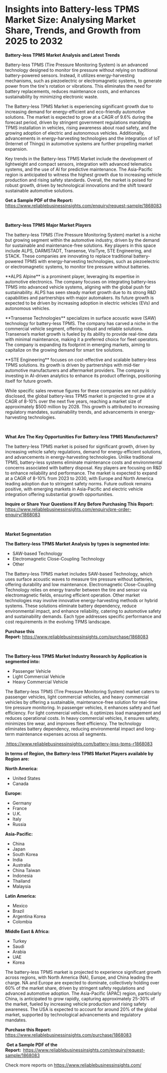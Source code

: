 <p><h1>Insights into Battery-less TPMS Market Size: Analysing Market Share, Trends, and Growth from 2025 to 2032</h1></p><p><strong>Battery-less TPMS Market Analysis and Latest Trends</strong></p>
<p><p>Battery-less TPMS (Tire Pressure Monitoring System) is an advanced technology designed to monitor tire pressure without relying on traditional battery-powered sensors. Instead, it utilizes energy-harvesting mechanisms, such as piezoelectric or electromagnetic systems, to generate power from the tire's rotation or vibrations. This eliminates the need for battery replacements, reduces maintenance costs, and enhances sustainability by minimizing electronic waste.</p><p>The Battery-less TPMS Market is experiencing significant growth due to increasing demand for energy-efficient and eco-friendly automotive solutions. The market is expected to grow at a CAGR of 9.6% during the forecast period, driven by stringent government regulations mandating TPMS installation in vehicles, rising awareness about road safety, and the growing adoption of electric and autonomous vehicles. Additionally, advancements in energy-harvesting technologies and the integration of IoT (Internet of Things) in automotive systems are further propelling market expansion.</p><p>Key trends in the Battery-less TPMS Market include the development of lightweight and compact sensors, integration with advanced telematics systems, and the use of AI for predictive maintenance. The Asia-Pacific region is anticipated to witness the highest growth due to increasing vehicle production and rising safety standards. Overall, the market is poised for robust growth, driven by technological innovations and the shift toward sustainable automotive solutions.</p></p>
<p><strong>Get a Sample PDF of the Report:&nbsp;</strong> <a href="https://www.reliablebusinessinsights.com/enquiry/request-sample/1868083?utm_campaign=1106&utm_medium=2&utm_source=Github&utm_content=ia&utm_term=24012025&utm_id=battery-less-tpms">https://www.reliablebusinessinsights.com/enquiry/request-sample/1868083</a></p>
<p>&nbsp;</p>
<p><strong>Battery-less TPMS Major Market Players</strong></p>
<p><p>The battery-less TPMS (Tire Pressure Monitoring System) market is a niche but growing segment within the automotive industry, driven by the demand for sustainable and maintenance-free solutions. Key players in this space include ALPS, DARMSTADT, Transense, VisiTyre, STE Engineering, and STACK. These companies are innovating to replace traditional battery-powered TPMS with energy-harvesting technologies, such as piezoelectric or electromagnetic systems, to monitor tire pressure without batteries.</p><p>**ALPS Alpine** is a prominent player, leveraging its expertise in automotive electronics. The company focuses on integrating battery-less TPMS into advanced vehicle systems, aligning with the global push for sustainability. ALPS has seen steady market growth due to its strong R&D capabilities and partnerships with major automakers. Its future growth is expected to be driven by increasing adoption in electric vehicles (EVs) and autonomous vehicles.</p><p>**Transense Technologies** specializes in surface acoustic wave (SAW) technology for battery-less TPMS. The company has carved a niche in the commercial vehicle segment, offering robust and reliable solutions. Transense’s market growth is fueled by its ability to provide real-time data with minimal maintenance, making it a preferred choice for fleet operators. The company is expanding its footprint in emerging markets, aiming to capitalize on the growing demand for smart tire solutions.</p><p>**STE Engineering** focuses on cost-effective and scalable battery-less TPMS solutions. Its growth is driven by partnerships with mid-tier automotive manufacturers and aftermarket providers. The company is investing in AI-driven analytics to enhance its product offerings, positioning itself for future growth.</p><p>While specific sales revenue figures for these companies are not publicly disclosed, the global battery-less TPMS market is projected to grow at a CAGR of 8-10% over the next five years, reaching a market size of approximately $500 million by 2028. This growth is attributed to increasing regulatory mandates, sustainability trends, and advancements in energy-harvesting technologies.</p></p>
<p>&nbsp;</p>
<p><strong>What Are The Key Opportunities For Battery-less TPMS Manufacturers?</strong></p>
<p><p>The battery-less TPMS market is poised for significant growth, driven by increasing vehicle safety regulations, demand for energy-efficient solutions, and advancements in energy-harvesting technologies. Unlike traditional TPMS, battery-less systems eliminate maintenance costs and environmental concerns associated with battery disposal. Key players are focusing on R&D to enhance reliability and performance. The market is expected to expand at a CAGR of 8-10% from 2023 to 2030, with Europe and North America leading adoption due to stringent safety norms. Future outlook remains positive, with emerging markets in Asia-Pacific and electric vehicle integration offering substantial growth opportunities.</p></p>
<p><strong>Inquire or Share Your Questions If Any Before Purchasing This Report:</strong> <a href="https://www.reliablebusinessinsights.com/enquiry/pre-order-enquiry/1868083?utm_campaign=1106&utm_medium=2&utm_source=Github&utm_content=ia&utm_term=24012025&utm_id=battery-less-tpms">https://www.reliablebusinessinsights.com/enquiry/pre-order-enquiry/1868083</a></p>
<p>&nbsp;</p>
<p><strong>Market Segmentation</strong></p>
<p><strong>The Battery-less TPMS Market Analysis by types is segmented into:</strong></p>
<p><ul><li>SAW-based Technology</li><li>Electromagnetic Close-Coupling Technology</li><li>Other</li></ul></p>
<p><p>The Battery-less TPMS market includes SAW-based Technology, which uses surface acoustic waves to measure tire pressure without batteries, offering durability and low maintenance. Electromagnetic Close-Coupling Technology relies on energy transfer between the tire and sensor via electromagnetic fields, ensuring efficient operation. Other market technologies may involve innovative energy-harvesting methods or hybrid systems. These solutions eliminate battery dependency, reduce environmental impact, and enhance reliability, catering to automotive safety and sustainability demands. Each type addresses specific performance and cost requirements in the evolving TPMS landscape.</p></p>
<p><strong>Purchase this Report:&nbsp;</strong><a href="https://www.reliablebusinessinsights.com/purchase/1868083?utm_campaign=1106&utm_medium=2&utm_source=Github&utm_content=ia&utm_term=24012025&utm_id=battery-less-tpms">https://www.reliablebusinessinsights.com/purchase/1868083</a></p>
<p>&nbsp;</p>
<p><strong>The Battery-less TPMS Market Industry Research by Application is segmented into:</strong></p>
<p><ul><li>Passenger Vehicle</li><li>Light Commercial Vehicle</li><li>Heavy Commercial Vehicle</li></ul></p>
<p><p>The Battery-less TPMS (Tire Pressure Monitoring System) market caters to passenger vehicles, light commercial vehicles, and heavy commercial vehicles by offering a sustainable, maintenance-free solution for real-time tire pressure monitoring. In passenger vehicles, it enhances safety and fuel efficiency. For light commercial vehicles, it optimizes load management and reduces operational costs. In heavy commercial vehicles, it ensures safety, minimizes tire wear, and improves fleet efficiency. The technology eliminates battery dependency, reducing environmental impact and long-term maintenance expenses across all segments.</p></p>
<p><a href="https://www.reliablebusinessinsights.com/battery-less-tpms-r1868083?utm_campaign=1106&utm_medium=2&utm_source=Github&utm_content=ia&utm_term=24012025&utm_id=battery-less-tpms">&nbsp;https://www.reliablebusinessinsights.com/battery-less-tpms-r1868083</a></p>
<p><strong>In terms of Region, the Battery-less TPMS Market Players available by Region are:</strong></p>
<p>
    <p> <strong> North America: </strong>
        <ul>
            <li>United States</li>
            <li>Canada</li>
        </ul>
        </p> 
    <p> <strong> Europe: </strong>
        <ul>
            <li>Germany</li>
            <li>France</li>
            <li>U.K.</li>
            <li>Italy</li>
            <li>Russia</li>
        </ul>
        </p> 
    <p> <strong> Asia-Pacific: </strong>
        <ul>
            <li>China</li>
            <li>Japan</li>
            <li>South Korea</li>
            <li>India</li>
            <li>Australia</li>
            <li>China Taiwan</li>
            <li>Indonesia</li>
            <li>Thailand</li>
            <li>Malaysia</li>
        </ul>
        </p> 
    <p> <strong> Latin America: </strong>
        <ul>
            <li>Mexico</li>
            <li>Brazil</li>
            <li>Argentina Korea</li>
            <li>Colombia</li>
        </ul>
        </p> 
    <p> <strong> Middle East & Africa: </strong>
        <ul>
            <li>Turkey</li>
            <li>Saudi</li>
            <li>Arabia</li>
            <li>UAE</li>
            <li>Korea</li>
        </ul>
    </p>
    </p>
<p><p>The battery-less TPMS market is projected to experience significant growth across regions, with North America (NA), Europe, and China leading the charge. NA and Europe are expected to dominate, collectively holding over 60% of the market share, driven by stringent safety regulations and advanced automotive adoption. The Asia-Pacific (APAC) region, particularly China, is anticipated to grow rapidly, capturing approximately 25-30% of the market, fueled by increasing vehicle production and rising safety awareness. The USA is expected to account for around 20% of the global market, supported by technological advancements and regulatory mandates.</p></p>
<p><strong>Purchase this Report: </strong><a href="https://www.reliablebusinessinsights.com/purchase/1868083?utm_campaign=1106&utm_medium=2&utm_source=Github&utm_content=ia&utm_term=24012025&utm_id=battery-less-tpms">https://www.reliablebusinessinsights.com/purchase/1868083</a></p>
<p>&nbsp;<strong>Get a Sample PDF of the Report:&nbsp;&nbsp;</strong><a href="https://www.reliablebusinessinsights.com/enquiry/request-sample/1868083?utm_campaign=1106&utm_medium=2&utm_source=Github&utm_content=ia&utm_term=24012025&utm_id=battery-less-tpms">https://www.reliablebusinessinsights.com/enquiry/request-sample/1868083</a></p>
<p><strong></strong></p>
<p>Check more reports on <a href="https://www.reliablebusinessinsights.com/?utm_campaign=1106&utm_medium=2&utm_source=Github&utm_content=ia&utm_term=24012025&utm_id=battery-less-tpms">https://www.reliablebusinessinsights.com/</a></p>